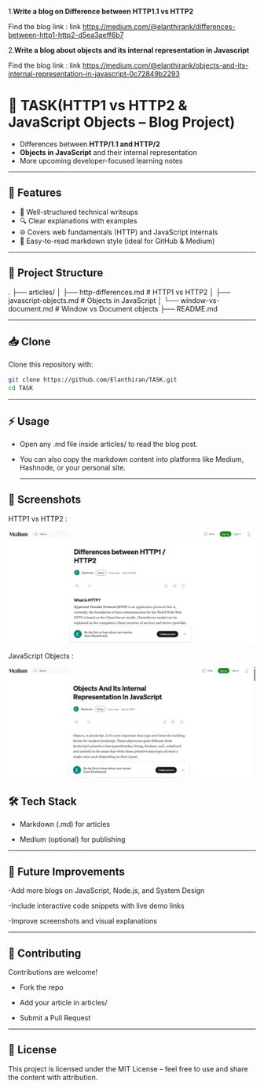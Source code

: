 1.**Write a blog on Difference between HTTP1.1 vs HTTP2**
 
  Find the blog link : link https://medium.com/@elanthirank/differences-between-http1-http2-d5ea3aeff6b7

2.**Write a blog about objects and its internal representation in Javascript** 
  
  Find the blog link : link https://medium.com/@elanthirank/objects-and-its-internal-representation-in-javascript-0c72849b2293


# 📖 TASK(HTTP1 vs HTTP2 & JavaScript Objects – Blog Project)

- Differences between **HTTP/1.1 and HTTP/2**
- **Objects in JavaScript** and their internal representation
- More upcoming developer-focused learning notes

---

## 🚀 Features
- 📑 Well-structured technical writeups
- 🔍 Clear explanations with examples
- 🌐 Covers web fundamentals (HTTP) and JavaScript internals
- 📝 Easy-to-read markdown style (ideal for GitHub & Medium)

---

## 📂 Project Structure
.
├── articles/
│ ├── http-differences.md # HTTP1 vs HTTP2
│ ├── javascript-objects.md # Objects in JavaScript
│ └── window-vs-document.md # Window vs Document objects
├── README.md



---

## 📥 Clone
Clone this repository with:
```bash
git clone https://github.com/Elanthiran/TASK.git
cd TASK
```
---

## ⚡ Usage
- Open any .md file inside articles/ to read the blog post.

- You can also copy the markdown content into platforms like Medium, Hashnode, or your personal site.

  ---

## 📸 Screenshots
HTTP1 vs HTTP2 :

![TASK](./db-http1vshttp2.png)

JavaScript Objects :

![TASK](./objects-javascript.png)

## 🛠️ Tech Stack
- Markdown (.md) for articles

- Medium (optional) for publishing

---

## 🔮 Future Improvements
-Add more blogs on JavaScript, Node.js, and System Design

-Include interactive code snippets with live demo links

-Improve screenshots and visual explanations

---

## 🤝 Contributing
Contributions are welcome!

- Fork the repo

- Add your article in articles/

- Submit a Pull Request

---

## 📜 License
This project is licensed under the MIT License – feel free to use and share the content with attribution.
